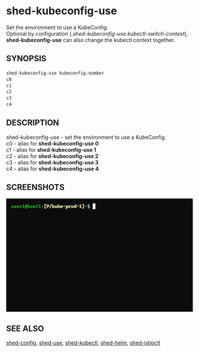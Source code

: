 # shed-kubeconfig-use

Set the environment to use a KubeConfig.\
Optional by configuration (_.shed-kubeconfig-use.kubectl-switch-context_), **shed-kubeconfig-use** can also change the kubectl context together.

## SYNOPSIS

```bash
shed-kubeconfig-use kubeconfig-number
c0
c1
c2
c3
c4
```

## DESCRIPTION

shed-kubeconfig-use - set the environment to use a KubeConfig.\
c0 - alias for **shed-kubeconfig-use 0**\
c1 - alias for **shed-kubeconfig-use 1**\
c2 - alias for **shed-kubeconfig-use 2**\
c3 - alias for **shed-kubeconfig-use 3**\
c4 - alias for **shed-kubeconfig-use 4**

## SCREENSHOTS

![shed-kubeconfig-use-shed-kubectl](shed-kubeconfig-use-shed-kubectl.gif "shed-kubeconfig-use-shed-kubectl")

## SEE ALSO

[shed-config](shed-config.md), [shed-use](shed-use.md), [shed-kubectl](shed-kubectl.md), [shed-helm](shed-helm.md), [shed-istioctl](shed-istioctl.md)
